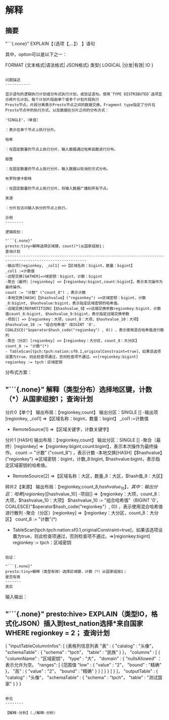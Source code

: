 解释
=======

摘要
--------

"```{.none}"
EXPLAIN【（选项【,...】） 】语句

其中，option可以是以下之一：

FORMAT {文本格式|语法格式| JSON格式}
类型{ LOGICAL |分发|有效| IO }
```

问题描述
-----------

显示语句的逻辑执行计划或分布式执行计划，或验证语句。使用`TYPE DISTRIBUTED`选项显示碎片化计划。每个计划片段由单个或多个计划片段执行
Presto节点。片段分离表示Presto节点之间的数据交换。Fragment type指定了分片在Presto节点中的执行方式，以及数据在分片之间的分布方式：

'SINGLE'，（单音）

：表示在单个节点上执行分片。

哈希

：在固定数量的节点上执行分片，输入数据通过哈希函数进行分布。

取整

：在固定数量的节点上执行分片，输入数据以轮询的方式分布。

布罗阿德卡斯特

：在固定数量的节点上执行分片，将输入数据广播到所有节点。

来源

：分片在访问输入拆分的节点上执行。

示例
--------

逻辑规划：

"```{.none}"
presto:tiny>解释选择区域键，count(*)从国家组按1；
查询计划
----------------------------------------------------------------------------------------------------------
-输出项[regionkey, _col1] =>【区域名称：bigint，数量：bigint】
_col1 :=计数值
-远程交换[GATHER]=>域密钥：bigint，计数：bigint
-聚合（最终）[regionkey] =>【regionkey:bigint,count:bigint】，表示本次操作为最终操作。
count := "计数" ("count_8") ，表示计数
-本地交换[HASH]【$hashvalue】("regionkey") =>区域密钥：bigint，计数_8:bigint, $hashvalue:bigint，表示指定区域密钥的哈希值。
-远端交换[REPARTITION]【$hashvalue_9】=>远端交换参数regionkey:bigint，计数值count_8:bigint, $hashvalue_9:bigint，表示指定远端交换参数
-项目[] =>【regionkey：大项，count_8：大项，$hashvalue_10：大项】
$hashvalue_10 := "组合哈希值"（BIGINT '0'， COALESCE("$operator$hash_code("regionkey"）, 0)) ，表示使用混合哈希值进行散列
-聚合（分区）[regionkey] =>【regionkey：大分区，count_8：大分区】
count_8 := "计数"(*)
- TableScan[tpch:tpch:nation:sf0.1,originalConstraint=true]，如果该选项设置为true，则此检查项通过，否则检查项不通过。=>[regionkey:bigint]
regionkey := tpch：区域密钥
```

分布式方案：

"```{.none}"
解释（类型分布）选择地区键，计数（*）从国家组按1；
查询计划
----------------------------------------------------------------------------------------------
分片0【单个】
输出布局：【regionkey,count】
输出分区：SINGLE []
-输出项[regionkey, _col1] =>【区域名称：bigint，数量：bigint】
_col1 :=计数值
- RemoteSource[1] =>【区域关键字，计数关键字】

分片1 [HASH]
输出布局：【regionkey,count】
输出分区：SINGLE []
-聚合（最终）[regionkey] =>【regionkey:bigint,count:bigint】，表示本次操作为最终操作。
count := "计数" ("count_8") ，表示计数
-本地交换[HASH]【$hashvalue】("regionkey") =>区域密钥：bigint，计数_8:bigint, $hashvalue:bigint，表示指定区域密钥的哈希值。
- RemoteSource[2] =>【区域名称：大区，数量_8：大区，$hash值_9：大区】

碎片2【来源】
输出布局：【regionkey,count_8,$hashvalue_10】，其中：
输出分区：哈希[regionkey][$hashvalue_10]
-项目[] =>【regionkey：大项，count_8：大项，$hashvalue_10：大项】
$hashvalue_10 := "组合哈希值"（BIGINT '0'， COALESCE("$operator$hash_code("regionkey"）, 0)) ，表示使用混合哈希值进行散列
-聚合（分区）[regionkey] =>【regionkey：大分区，count_8：大分区】
count_8 := "计数"(*)
- TableScan[tpch:tpch:nation:sf0.1,originalConstraint=true]，如果该选项设置为true，则此检查项通过，否则检查项不通过。=>[regionkey:bigint]
regionkey := tpch：区域密钥
```

验证：

"```{.none}"
presto:tiny>解释（类型有效）选择区域键，计数（*）从国家组按1；
是否有效
-------
真实
```

输入输出：

"```{.none}"
presto:hive> EXPLAIN（类型IO，格式化JSON）插入到test_nation选择*来自国家WHERE regionkey = 2；
查询计划
-----------------------------------
{
"inputTableColumnInfos": [ {表格列信息列表
"表" : {
"catalog" : "头像"，
"schemaTable" : {
"schema" : "tpch"，
"table" : "民族"
}
}，
"columns" : [ {
"columnName" : "区域密钥"，
"type" : "大"，
"domain" : {
"nullsAllowed" ：表示允许为空。
"ranges": [ {范围值
"low" : {
"value" : "2"，
"bound" : "精确"
}，
"高" : {
"value" : "2"，
"bound" : "精确"
}
} ]
}
} ]
} ]，
"outputTable" : {
"catalog" : "头像"，
"schemaTable" : {
"schema" : "tpch"，
"table" : "测试国家"
}
}
}
```

参见
--------

【解释-分析】（./解释-分析）
